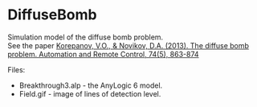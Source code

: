 # DiffuseBomb
Simulation model of the diffuse bomb problem.  
See the paper [Korepanov, V.O., & Novikov, D.A. (2013). The diffuse bomb problem. Automation and Remote Control, 74(5), 863-874](http://link.springer.com/article/10.1134/S000511791305010X)  
  
Files:
- Breakthrough3.alp - the AnyLogic 6 model.
- Field.gif - image of lines of detection level.

